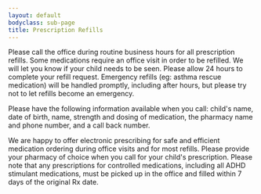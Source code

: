 ```yaml
---
layout: default
bodyclass: sub-page
title: Prescription Refills
---
```


Please call the office during routine business hours for all prescription refills. Some medications require an office visit in order to be refilled. We will let you know if your child needs to be seen. Please allow 24 hours to complete your refill request. Emergency refills (eg: asthma rescue medication) will be handled promptly, including after hours, but please try not to let refills become an emergency.

Please have the following information available when you call: child's name, date of birth, name, strength and dosing of medication, the pharmacy name and phone number, and a call back number.

We are happy to offer electronic prescribing for safe and efficient medication ordering during office visits and for most refills. Please provide your pharmacy of choice when you call for your child's prescription. Please note that any prescriptions for controlled medications, including all ADHD stimulant medications, must be picked up in the office and filled within 7 days of the original Rx date.